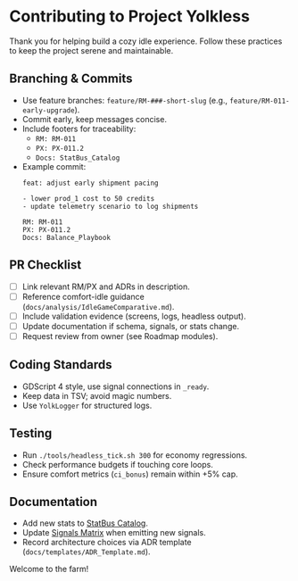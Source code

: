 # Contributing to Project Yolkless

Thank you for helping build a cozy idle experience. Follow these practices to keep the project serene and maintainable.

## Branching & Commits
- Use feature branches: `feature/RM-###-short-slug` (e.g., `feature/RM-011-early-upgrade`).
- Commit early, keep messages concise.
- Include footers for traceability:
  - `RM: RM-011`
  - `PX: PX-011.2`
  - `Docs: StatBus_Catalog`
- Example commit:
  ```
  feat: adjust early shipment pacing

  - lower prod_1 cost to 50 credits
  - update telemetry scenario to log shipments

  RM: RM-011
  PX: PX-011.2
  Docs: Balance_Playbook
  ```

## PR Checklist
- [ ] Link relevant RM/PX and ADRs in description.
- [ ] Reference comfort-idle guidance (`docs/analysis/IdleGameComparative.md`).
- [ ] Include validation evidence (screens, logs, headless output).
- [ ] Update documentation if schema, signals, or stats change.
- [ ] Request review from owner (see Roadmap modules).

## Coding Standards
- GDScript 4 style, use signal connections in `_ready`.
- Keep data in TSV; avoid magic numbers.
- Use `YolkLogger` for structured logs.

## Testing
- Run `./tools/headless_tick.sh 300` for economy regressions.
- Check performance budgets if touching core loops.
- Ensure comfort metrics (`ci_bonus`) remain within +5% cap.

## Documentation
- Add new stats to [StatBus Catalog](docs/architecture/StatBus_Catalog.md).
- Update [Signals Matrix](docs/architecture/Signals_Events.md) when emitting new signals.
- Record architecture choices via ADR template (`docs/templates/ADR_Template.md`).

Welcome to the farm!
